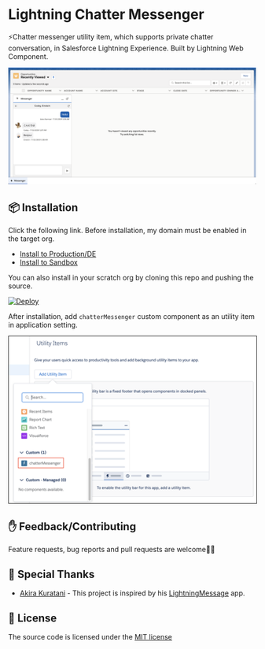 # Lightning Chatter Messenger
⚡Chatter messenger utility item, which supports private chatter conversation, in Salesforce Lightning Experience. Built by Lightning Web Component.

<img src="./doc/img/utility_item.png">

## 📦 Installation
Click the following link. Before installation, my domain must be enabled in the target org.
* [Install to Production/DE](https://login.salesforce.com/packaging/installPackage.apexp?p0=04t3i000000Rqs5
)
* [Install to Sandbox](https://test.salesforce.com/packaging/installPackage.apexp?p0=04t3i000000Rqs5)

You can also install in your scratch org by cloning this repo and pushing the source. 

[![Deploy](https://deploy-to-sfdx.com/dist/assets/images/DeployToSFDX.svg)](https://deploy-to-sfdx.com/)

After installation, add `chatterMessenger` custom component as an utility item in application setting.

<img src="./doc/img/application_setting.png" width="600px" border="1">

## ✋ Feedback/Contributing
Feature requests, bug reports and pull requests are welcome🙏🏻

## 🎉 Special Thanks
* [Akira Kuratani](https://www.twitter.com/a_kuratani/) - This project is inspired by his [LightningMessage](https://www.github.com/kuratani/LightningMessage/) app.

## 👀 License
The source code is licensed under the [MIT license](./LICENSE)